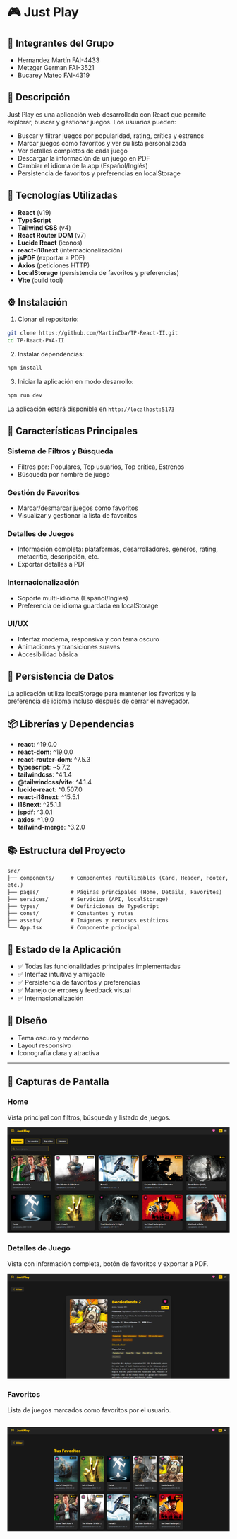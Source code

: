 # 🎮 Just Play

## 👥 Integrantes del Grupo
- Hernandez Martín FAI-4433
- Metzger German FAI-3521
- Bucarey Mateo FAI-4319

## 📝 Descripción
Just Play es una aplicación web desarrollada con React que permite explorar, buscar y gestionar juegos. Los usuarios pueden:

- Buscar y filtrar juegos por popularidad, rating, crítica y estrenos
- Marcar juegos como favoritos y ver su lista personalizada
- Ver detalles completos de cada juego
- Descargar la información de un juego en PDF
- Cambiar el idioma de la app (Español/Inglés)
- Persistencia de favoritos y preferencias en localStorage

## 🚀 Tecnologías Utilizadas
- **React** (v19)
- **TypeScript**
- **Tailwind CSS** (v4)
- **React Router DOM** (v7)
- **Lucide React** (iconos)
- **react-i18next** (internacionalización)
- **jsPDF** (exportar a PDF)
- **Axios** (peticiones HTTP)
- **LocalStorage** (persistencia de favoritos y preferencias)
- **Vite** (build tool)

## ⚙️ Instalación

1. Clonar el repositorio:
```bash
git clone https://github.com/MartinCba/TP-React-II.git
cd TP-React-PWA-II
```

2. Instalar dependencias:
```bash
npm install
```

3. Iniciar la aplicación en modo desarrollo:
```bash
npm run dev
```

La aplicación estará disponible en `http://localhost:5173`

## 🎯 Características Principales

### Sistema de Filtros y Búsqueda
- Filtros por: Populares, Top usuarios, Top crítica, Estrenos
- Búsqueda por nombre de juego

### Gestión de Favoritos
- Marcar/desmarcar juegos como favoritos
- Visualizar y gestionar la lista de favoritos

### Detalles de Juegos
- Información completa: plataformas, desarrolladores, géneros, rating, metacritic, descripción, etc.
- Exportar detalles a PDF

### Internacionalización
- Soporte multi-idioma (Español/Inglés)
- Preferencia de idioma guardada en localStorage

### UI/UX
- Interfaz moderna, responsiva y con tema oscuro
- Animaciones y transiciones suaves
- Accesibilidad básica

## 💾 Persistencia de Datos
La aplicación utiliza localStorage para mantener los favoritos y la preferencia de idioma incluso después de cerrar el navegador.

## 📦 Librerías y Dependencias

- **react**: ^19.0.0
- **react-dom**: ^19.0.0
- **react-router-dom**: ^7.5.3
- **typescript**: ~5.7.2
- **tailwindcss**: ^4.1.4
- **@tailwindcss/vite**: ^4.1.4
- **lucide-react**: ^0.507.0
- **react-i18next**: ^15.5.1
- **i18next**: ^25.1.1
- **jspdf**: ^3.0.1
- **axios**: ^1.9.0
- **tailwind-merge**: ^3.2.0

## 📚 Estructura del Proyecto
```
src/
├── components/     # Componentes reutilizables (Card, Header, Footer, etc.)
├── pages/          # Páginas principales (Home, Details, Favorites)
├── services/       # Servicios (API, localStorage)
├── types/          # Definiciones de TypeScript
├── const/          # Constantes y rutas
├── assets/         # Imágenes y recursos estáticos
└── App.tsx         # Componente principal
```

## 🔄 Estado de la Aplicación
- ✅ Todas las funcionalidades principales implementadas
- ✅ Interfaz intuitiva y amigable
- ✅ Persistencia de favoritos y preferencias
- ✅ Manejo de errores y feedback visual
- ✅ Internacionalización

## 🎨 Diseño
- Tema oscuro y moderno
- Layout responsivo
- Iconografía clara y atractiva

---

## 📸 Capturas de Pantalla

### Home
Vista principal con filtros, búsqueda y listado de juegos.

![Home](src/assets/screenshots/home.png)

### Detalles de Juego
Vista con información completa, botón de favoritos y exportar a PDF.

![Detalles](src/assets/screenshots/detalles.png)

### Favoritos
Lista de juegos marcados como favoritos por el usuario.

![Favoritos](src/assets/screenshots/favoritos.png)
---


